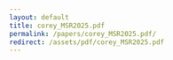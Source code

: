 ```yaml
---
layout: default
title: corey_MSR2025.pdf
permalink: /papers/corey_MSR2025.pdf/
redirect: /assets/pdf/corey_MSR2025.pdf
---
```

